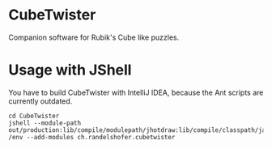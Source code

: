 # CubeTwister
Companion software for Rubik's Cube like puzzles.

# Usage with JShell

You have to build CubeTwister with IntelliJ IDEA, because
the Ant scripts are currently outdated.

    cd CubeTwister
    jshell --module-path out/production:lib/compile/modulepath/jhotdraw:lib/compile/classpath/javahelp/jhall.jar:lib/compile/modulepath/montemedia:lib/compile/modulepath/nanoxml
    /env --add-modules ch.randelshofer.cubetwister